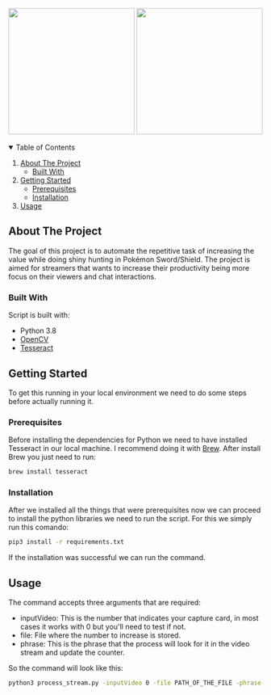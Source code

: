 <!-- PROJECT LOGO -->
<p align="center">
  <img width="250" src="https://www.jing.fm/clipimg/full/357-3579864_pokemon-sword-shield-logo.png" />
  <img width="250" src="https://cdn3.iconfinder.com/data/icons/popular-services-brands-vol-2/512/twitch-512.png" />
</p>

<!-- TABLE OF CONTENTS -->
<details open="open">
  <summary>Table of Contents</summary>
  <ol>
    <li>
      <a href="#about-the-project">About The Project</a>
      <ul>
        <li><a href="#built-with">Built With</a></li>
      </ul>
    </li>
    <li>
      <a href="#getting-started">Getting Started</a>
      <ul>
        <li><a href="#prerequisites">Prerequisites</a></li>
        <li><a href="#installation">Installation</a></li>
      </ul>
    </li>
    <li><a href="#usage">Usage</a></li>
  </ol>
</details>

<!-- ABOUT THE PROJECT -->
## About The Project

The goal of this project is to automate the repetitive task of increasing the value while doing shiny hunting in Pokémon Sword/Shield. The project is aimed for streamers that wants to increase their productivity being more focus on their viewers and chat interactions.

### Built With

Script is built with:
* Python 3.8
* [OpenCV](https://opencv.org/)
* [Tesseract](https://github.com/tesseract-ocr/tesseract)

<!-- GETTING STARTED -->
## Getting Started

To get this running in your local environment we need to do some steps before actually running it.

### Prerequisites

Before installing the dependencies for Python we need to have installed Tesseract in our local machine. I recommend doing it with [Brew](https://brew.sh). After install Brew you just need to run:

```bash
brew install tesseract
```

### Installation

After we installed all the things that were prerequisites now we can proceed to install the python libraries we need to run the script. For this we simply run this comando:

```bash
pip3 install -r requirements.txt
```

If the installation was successful we can run the command.

<!-- USAGE EXAMPLES -->
## Usage

The command accepts three arguments that are required:
* inputVideo: This is the number that indicates your capture card, in most cases it works with 0 but you'll need to test if not.
* file: File where the number to increase is stored.
* phrase: This is the phrase that the process will look for it in the video stream and update the counter.

So the command will look like this:
```bash
python3 process_stream.py -inputVideo 0 -file PATH_OF_THE_FILE -phrase "PHRASE_TO_SEARCH"
```
